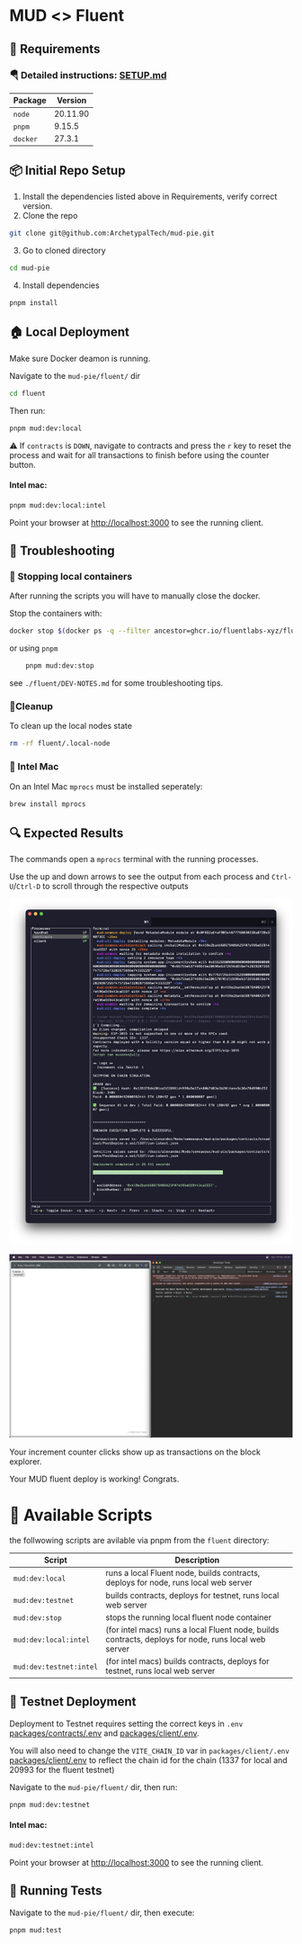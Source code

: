 # MUD <> Fluent

## 🚧 Requirements

### 🪂 Detailed instructions: [SETUP.md](https://github.com/ArchetypalTech/mud-pie/blob/main/SETUP.md)

| Package  | Version  |
| -------- | -------- |
| `node`   | 20.11.90 |
| `pnpm`   | 9.15.5   |
| `docker` | 27.3.1   |

## 📦 Initial Repo Setup

1. Install the dependencies listed above in Requirements, verify correct version.
2. Clone the repo

```bash
git clone git@github.com:ArchetypalTech/mud-pie.git
```

3. Go to cloned directory

```bash
cd mud-pie
```

4. Install dependencies

```bash
pnpm install
```

## 🏠 Local Deployment

Make sure Docker deamon is running.

Navigate to the `mud-pie/fluent/` dir

```bash
cd fluent
```

Then run:

```bash
pnpm mud:dev:local
```

⚠️ If `contracts` is `DOWN`, navigate to contracts and press the `r` key to reset the process and wait for all transactions to finish before using the counter button.

#### Intel mac:

```bash
pnpm mud:dev:local:intel
```

Point your browser at [http://localhost:3000](http://localhost:3000) to see the running client.

## 🏥 Troubleshooting

### 🚾 Stopping local containers

After running the scripts you will have to manually close the docker.

Stop the containers with:

```sh
docker stop $(docker ps -q --filter ancestor=ghcr.io/fluentlabs-xyz/fluent:latest)
```

or using `pnpm`

```sh
    pnpm mud:dev:stop
```

see `./fluent/DEV-NOTES.md` for some troubleshooting tips.

### 🧹Cleanup

To clean up the local nodes state

```sh
rm -rf fluent/.local-node
```

### 🐛 Intel Mac

On an Intel Mac `mprocs` must be installed seperately:

```bash
brew install mprocs
```

## 🔍 Expected Results

The commands open a `mprocs` terminal with the running processes.

Use the up and down arrows to see the output from each process and `Ctrl-U`/`Ctrl-D` to scroll through the respective outputs

![mud-pie-tmuxup-mac-01.png](https://github.com/ArchetypalTech/mud-pie/blob/main/mud-pie-tmuxup-mac-01.png)

![mud-pie-clientup-mac-01.png](https://github.com/ArchetypalTech/mud-pie/blob/main/mud-pie-clientup-mac-01.png)

Your increment counter clicks show up as transactions on the block explorer.

Your MUD fluent deploy is working! Congrats.

# 🔧 Available Scripts

the follwowing scripts are avilable via pnpm from the `fluent` directory:

| Script                  | Description                                                                                          |
| ----------------------- | ---------------------------------------------------------------------------------------------------- |
| `mud:dev:local`         | runs a local Fluent node, builds contracts, deploys for node, runs local web server                  |
| `mud:dev:testnet`       | builds contracts, deploys for testnet, runs local web server                                         |
| `mud:dev:stop`          | stops the running local fluent node container                                                        |
| `mud:dev:local:intel`   | (for intel macs) runs a local Fluent node, builds contracts, deploys for node, runs local web server |
| `mud:dev:testnet:intel` | (for intel macs) builds contracts, deploys for testnet, runs local web server                        |

## 🚀 Testnet Deployment

Deployment to Testnet requires setting the correct keys in `.env` [packages/contracts/.env](https://github.com/ArchetypalTech/mud-pie/blob/main/packages/contracts/.env) and [packages/client/.env](https://github.com/ArchetypalTech/mud-pie/blob/main/packages/client/.env).

You will also need to change the `VITE_CHAIN_ID` var in `packages/client/.env` [packages/client/.env](https://github.com/ArchetypalTech/mud-pie/blob/main/packages/client/.env) to reflect the chain id for the chain (1337 for local and 20993 for the fluent testnet)

Navigate to the `mud-pie/fluent/` dir, then run:

```bash
pnpm mud:dev:testnet
```

#### Intel mac:

```bash
mud:dev:testnet:intel
```

Point your browser at [http://localhost:3000](http://localhost:3000) to see the running client.

## 🧪 Running Tests

Navigate to the `mud-pie/fluent/` dir, then execute:

```bash
pnpm mud:test
```
